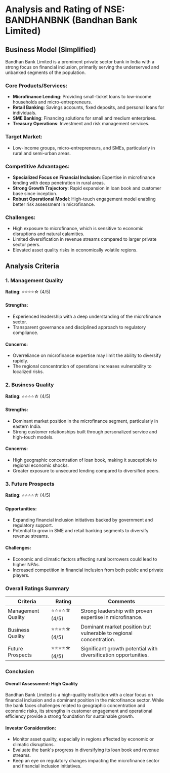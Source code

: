 # Analysis and Rating of NSE: BANDHANBNK (Bandhan Bank Limited)

## Business Model (Simplified)
Bandhan Bank Limited is a prominent private sector bank in India with a strong focus on financial inclusion, primarily serving the underserved and unbanked segments of the population.

### Core Products/Services:
- **Microfinance Lending**: Providing small-ticket loans to low-income households and micro-entrepreneurs.
- **Retail Banking**: Savings accounts, fixed deposits, and personal loans for individuals.
- **SME Banking**: Financing solutions for small and medium enterprises.
- **Treasury Operations**: Investment and risk management services.

### Target Market:
- Low-income groups, micro-entrepreneurs, and SMEs, particularly in rural and semi-urban areas.

### Competitive Advantages:
- **Specialized Focus on Financial Inclusion**: Expertise in microfinance lending with deep penetration in rural areas.
- **Strong Growth Trajectory**: Rapid expansion in loan book and customer base since inception.
- **Robust Operational Model**: High-touch engagement model enabling better risk assessment in microfinance.

### Challenges:
- High exposure to microfinance, which is sensitive to economic disruptions and natural calamities.
- Limited diversification in revenue streams compared to larger private sector peers.
- Elevated asset quality risks in economically volatile regions.

## Analysis Criteria

### 1. Management Quality
**Rating**: ⭐⭐⭐⭐☆ (4/5)  
#### Strengths:
- Experienced leadership with a deep understanding of the microfinance sector.
- Transparent governance and disciplined approach to regulatory compliance.

#### Concerns:
- Overreliance on microfinance expertise may limit the ability to diversify rapidly.
- The regional concentration of operations increases vulnerability to localized risks.

### 2. Business Quality
**Rating**: ⭐⭐⭐⭐☆ (4/5)  
#### Strengths:
- Dominant market position in the microfinance segment, particularly in eastern India.
- Strong customer relationships built through personalized service and high-touch models.

#### Concerns:
- High geographic concentration of loan book, making it susceptible to regional economic shocks.
- Greater exposure to unsecured lending compared to diversified peers.

### 3. Future Prospects
**Rating**: ⭐⭐⭐⭐☆ (4/5)  
#### Opportunities:
- Expanding financial inclusion initiatives backed by government and regulatory support.
- Potential to grow in SME and retail banking segments to diversify revenue streams.

#### Challenges:
- Economic and climatic factors affecting rural borrowers could lead to higher NPAs.
- Increased competition in financial inclusion from both public and private players.

### Overall Ratings Summary
| Criteria            | Rating             | Comments                                                              |
|---------------------|--------------------|-----------------------------------------------------------------------|
| Management Quality  | ⭐⭐⭐⭐☆ (4/5)       | Strong leadership with proven expertise in microfinance.             |
| Business Quality    | ⭐⭐⭐⭐☆ (4/5)       | Dominant market position but vulnerable to regional concentration.   |
| Future Prospects    | ⭐⭐⭐⭐☆ (4/5)       | Significant growth potential with diversification opportunities.     |

### Conclusion
#### Overall Assessment: High Quality  
Bandhan Bank Limited is a high-quality institution with a clear focus on financial inclusion and a dominant position in the microfinance sector. While the bank faces challenges related to geographic concentration and economic risks, its strengths in customer engagement and operational efficiency provide a strong foundation for sustainable growth.

#### Investor Consideration:
- Monitor asset quality, especially in regions affected by economic or climatic disruptions.
- Evaluate the bank's progress in diversifying its loan book and revenue streams.
- Keep an eye on regulatory changes impacting the microfinance sector and financial inclusion initiatives.

